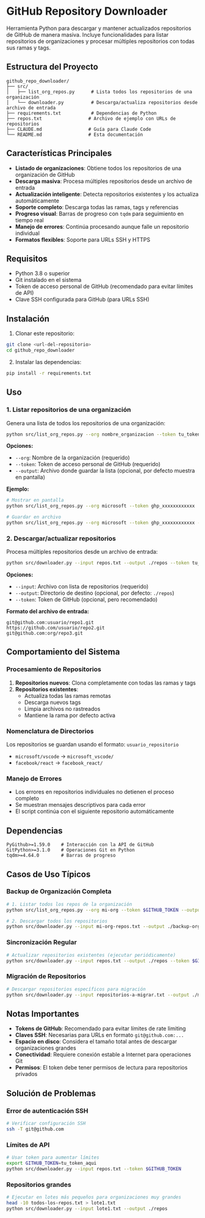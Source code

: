 # GitHub Repository Downloader

Herramienta Python para descargar y mantener actualizados repositorios de GitHub de manera masiva. Incluye funcionalidades para listar repositorios de organizaciones y procesar múltiples repositorios con todas sus ramas y tags.

## Estructura del Proyecto

```
github_repo_downloader/
├── src/
│   ├── list_org_repos.py      # Lista todos los repositorios de una organización
│   └── downloader.py          # Descarga/actualiza repositorios desde archivo de entrada
├── requirements.txt           # Dependencias de Python
├── repos.txt                 # Archivo de ejemplo con URLs de repositorios
├── CLAUDE.md                 # Guía para Claude Code
└── README.md                 # Esta documentación
```

## Características Principales

- **Listado de organizaciones**: Obtiene todos los repositorios de una organización de GitHub
- **Descarga masiva**: Procesa múltiples repositorios desde un archivo de entrada
- **Actualización inteligente**: Detecta repositorios existentes y los actualiza automáticamente
- **Soporte completo**: Descarga todas las ramas, tags y referencias
- **Progreso visual**: Barras de progreso con `tqdm` para seguimiento en tiempo real
- **Manejo de errores**: Continúa procesando aunque falle un repositorio individual
- **Formatos flexibles**: Soporte para URLs SSH y HTTPS

## Requisitos

- Python 3.8 o superior
- Git instalado en el sistema
- Token de acceso personal de GitHub (recomendado para evitar límites de API)
- Clave SSH configurada para GitHub (para URLs SSH)

## Instalación

1. Clonar este repositorio:
```bash
git clone <url-del-repositorio>
cd github_repo_downloader
```

2. Instalar las dependencias:
```bash
pip install -r requirements.txt
```

## Uso

### 1. Listar repositorios de una organización

Genera una lista de todos los repositorios de una organización:

```bash
python src/list_org_repos.py --org nombre_organizacion --token tu_token_github
```

**Opciones:**
- `--org`: Nombre de la organización (requerido)
- `--token`: Token de acceso personal de GitHub (requerido)
- `--output`: Archivo donde guardar la lista (opcional, por defecto muestra en pantalla)

**Ejemplo:**
```bash
# Mostrar en pantalla
python src/list_org_repos.py --org microsoft --token ghp_xxxxxxxxxxxx

# Guardar en archivo
python src/list_org_repos.py --org microsoft --token ghp_xxxxxxxxxxxx --output microsoft_repos.txt
```

### 2. Descargar/actualizar repositorios

Procesa múltiples repositorios desde un archivo de entrada:

```bash
python src/downloader.py --input repos.txt --output ./repos --token tu_token_github
```

**Opciones:**
- `--input`: Archivo con lista de repositorios (requerido)
- `--output`: Directorio de destino (opcional, por defecto: `./repos`)
- `--token`: Token de GitHub (opcional, pero recomendado)

**Formato del archivo de entrada:**
```
git@github.com:usuario/repo1.git
https://github.com/usuario/repo2.git
git@github.com:org/repo3.git
```

## Comportamiento del Sistema

### Procesamiento de Repositorios

1. **Repositorios nuevos**: Clona completamente con todas las ramas y tags
2. **Repositorios existentes**: 
   - Actualiza todas las ramas remotas
   - Descarga nuevos tags
   - Limpia archivos no rastreados
   - Mantiene la rama por defecto activa

### Nomenclatura de Directorios

Los repositorios se guardan usando el formato: `usuario_repositorio`
- `microsoft/vscode` → `microsoft_vscode/`
- `facebook/react` → `facebook_react/`

### Manejo de Errores

- Los errores en repositorios individuales no detienen el proceso completo
- Se muestran mensajes descriptivos para cada error
- El script continúa con el siguiente repositorio automáticamente

## Dependencias

```
PyGithub>=1.59.0    # Interacción con la API de GitHub
GitPython>=3.1.0    # Operaciones Git en Python
tqdm>=4.64.0        # Barras de progreso
```

## Casos de Uso Típicos

### Backup de Organización Completa
```bash
# 1. Listar todos los repos de la organización
python src/list_org_repos.py --org mi-org --token $GITHUB_TOKEN --output mi-org-repos.txt

# 2. Descargar todos los repositorios
python src/downloader.py --input mi-org-repos.txt --output ./backup-org --token $GITHUB_TOKEN
```

### Sincronización Regular
```bash
# Actualizar repositorios existentes (ejecutar periódicamente)
python src/downloader.py --input repos.txt --output ./repos --token $GITHUB_TOKEN
```

### Migración de Repositorios
```bash
# Descargar repositorios específicos para migración
python src/downloader.py --input repositorios-a-migrar.txt --output ./migracion
```

## Notas Importantes

- **Tokens de GitHub**: Recomendado para evitar límites de rate limiting
- **Claves SSH**: Necesarias para URLs en formato `git@github.com:...`
- **Espacio en disco**: Considera el tamaño total antes de descargar organizaciones grandes
- **Conectividad**: Requiere conexión estable a Internet para operaciones Git
- **Permisos**: El token debe tener permisos de lectura para repositorios privados

## Solución de Problemas

### Error de autenticación SSH
```bash
# Verificar configuración SSH
ssh -T git@github.com
```

### Límites de API
```bash
# Usar token para aumentar límites
export GITHUB_TOKEN=tu_token_aqui
python src/downloader.py --input repos.txt --token $GITHUB_TOKEN
```

### Repositorios grandes
```bash
# Ejecutar en lotes más pequeños para organizaciones muy grandes
head -10 todos-los-repos.txt > lote1.txt
python src/downloader.py --input lote1.txt --output ./repos
``` 